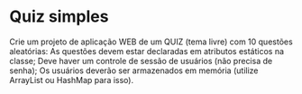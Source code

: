 # Quiz simples

Crie um projeto de aplicação WEB de um QUIZ (tema livre) com 10 questões aleatórias:
As questões devem estar declaradas em atributos estáticos na classe;
Deve haver um controle de sessão de usuários (não precisa de senha);
Os usuários deverão ser armazenados em memória (utilize ArrayList ou HashMap para isso).
